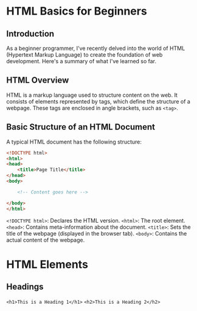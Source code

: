 # HTML Basics for Beginners

## Introduction

As a beginner programmer, I've recently delved into the world of HTML (Hypertext Markup Language) to create the foundation of web development. Here's a summary of what I've learned so far.

## HTML Overview

HTML is a markup language used to structure content on the web. It consists of elements represented by tags, which define the structure of a webpage. These tags are enclosed in angle brackets, such as `<tag>`.

## Basic Structure of an HTML Document

A typical HTML document has the following structure:

```html
<!DOCTYPE html>
<html>
<head>
    <title>Page Title</title>
</head>
<body>

    <!-- Content goes here -->

</body>
</html>
```

`<!DOCTYPE html>`: Declares the HTML version.
`<html>`: The root element.
`<head>`: Contains meta-information about the document.
`<title>`: Sets the title of the webpage (displayed in the browser tab).
`<body>`: Contains the actual content of the webpage.

# HTML Elements
## Headings
`<h1>This is a Heading 1</h1>`
`<h2>This is a Heading 2</h2>`
<!-- ... up to h6 -->
